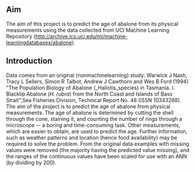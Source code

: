 ## Aim

The aim of this project is to predict the age of abalone from its physical measurements using the data collected from UCI Machine Learning Repository (http://archive.ics.uci.edu/ml/machine-learningdatabases/abalone).


## Introduction

Data comes from an original (nonmachinelearning) study: Warwick J Nash, Tracy L Sellers, Simon R Talbot, Andrew J Cawthorn and Wes B Ford (1994) "The Population Biology of Abalone (_Haliotis_species) in Tasmania. I. Blacklip Abalone (_H. rubra_) from the North Coast and Islands of Bass Strait",Sea Fisheries Division, Technical Report No. 48 (ISSN 10343288).
The aim of the project is to predict the age of abalone from physical measurements. The age of abalone is determined by cutting the shell through the cone, staining it, and counting the number of rings through a microscope -- a boring and time-consuming task. Other measurements, which are easier to
obtain, are used to predict the age. Further information, such as weather patterns and location (hence food availability) may be required to solve the problem. From the original data examples with missing values were removed (the majority having the predicted value missing), and the ranges of the continuous values have been scaled for use with an ANN (by dividing by 200).